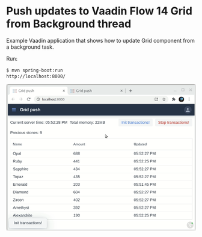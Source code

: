 Push updates to Vaadin Flow 14 Grid from Background thread
======

Example Vaadin application that shows how to update Grid component from
a background task.

Run:
```
$ mvn spring-boot:run
http://localhost:8000/
```

<img src="https://raw.githubusercontent.com/rucko24/vaadin-grid-push/v14/src/main/resources/gridpushcells.gif" />
